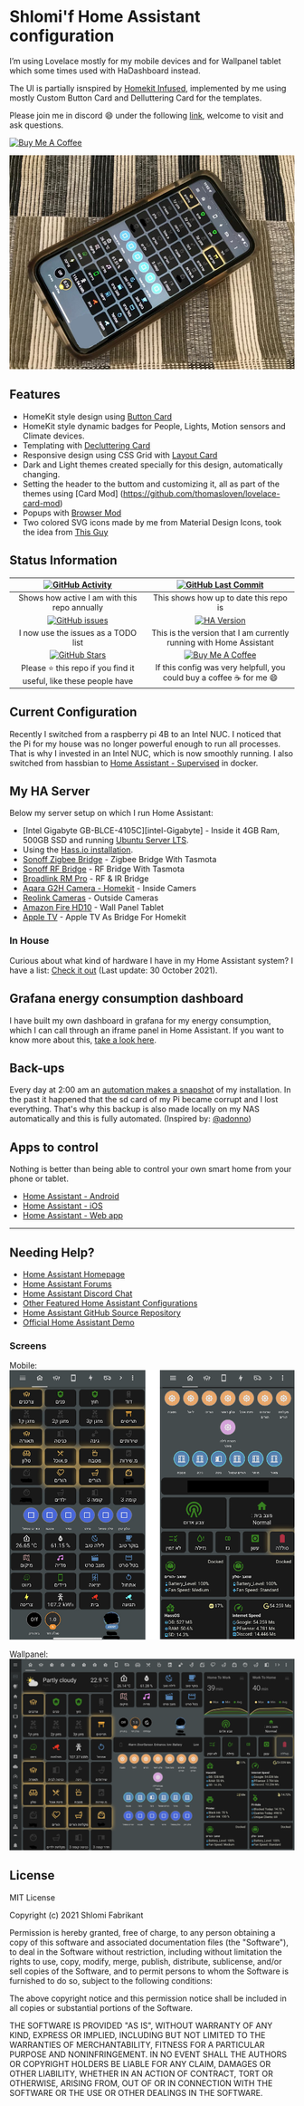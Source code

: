 # Shlomi'f Home Assistant configuration

I’m using Lovelace mostly for my mobile devices and for Wallpanel tablet which some times used with 
HaDashboard instead.

The UI is partially isnspired by [Homekit Infused](https://github.com/jimz011/homekit-infused), 
implemented by me using mostly Custom Button Card and Delluttering Card for the templates.

Please join me in discord :smile: under the following [link](https://discord.com/channels/903416013532561520/903416013532561526), welcome to visit 
and ask questions.

<a href="https://www.paypal.me/sfh182" target="_blank"><img height="41px" width="167px" 
src="https://cdn.buymeacoffee.com/buttons/default-blue.png" alt="Buy Me A Coffee"></a>

![alt text](https://github.com/shlomifgm/HomeAssistant/blob/master/www/screens/banner.png "Banner")
## Features
- HomeKit style design using [Button Card](https://github.com/custom-cards/button-card)
- HomeKit style dynamic badges for People, Lights, Motion sensors and Climate devices.
- Templating with [Decluttering Card](https://github.com/custom-cards/decluttering-card)
- Responsive design using CSS Grid with [Layout Card](https://github.com/thomasloven/lovelace-layout-card)
- Dark and Light themes created specially for this design, automatically changing.
- Setting the header to the buttom and customizing it, all as part of the themes using [Card Mod]
(https://github.com/thomasloven/lovelace-card-mod)
- Popups with [Browser Mod](https://github.com/thomasloven/hass-browser_mod)
- Two colored SVG icons made by me from Material Design Icons, took the idea from [This Guy](https://community.home-assistant.io/t/a-different-take-on-designing-a-lovelace-ui/162594) 

## Status Information

| [![GitHub Activity][commits-shield]][commits] | [![GitHub Last Commit][last-commit-shield]][commits]|
|:---:|:---:|
| Shows how active I am with this repo annually | This shows how up to date this repo is |
| [![GitHub issues][issues-shield]][issues] | [![HA Version][ha-version-shield]][home-assistant] |
| I now use the issues as a TODO list | This is the version that I am currently running with Home Assistant |
| [![GitHub Stars][stars-shield]][stars] | [![Buy Me A Coffee][paypal-shield]][paypal] |
| Please :star: this repo if you find it useful, like these people have | If this config was very helpfull, you could buy a coffee :coffee: for me :smile: |

## Current Configuration

Recently I switched from a raspberry pi 4B to an Intel NUC. I noticed that the Pi for my house was no longer powerful enough to run all processes. That is why I invested in an Intel NUC, which is now smoothly running. I also switched from hassbian to [Home Assistant - Supervised][hassio] in docker.

## My HA Server

Below my server setup on which I run Home Assistant:

- [Intel Gigabyte GB-BLCE-4105C][intel-Gigabyte] - Inside it 4GB Ram, 500GB SSD and running [Ubuntu Server LTS][ubuntu-server].
- Using the [Hass.io installation][hassio-install].
- [Sonoff Zigbee Bridge](<https://sonoff.tech/product/smart-home-security/zbbridge/>) - Zigbee Bridge With Tasmota
- [Sonoff RF Bridge](<https://sonoff.tech/product/smart-home-security/rf-bridge/>) - RF Bridge With Tasmota
- [Broadlink RM Pro](<https://www.ibroadlink.com/products/ir+rf>) - RF & IR Bridge
- [Aqara G2H Camera - Homekit](<https://www.aqara.com/us/g2h_camera_hub.html>) - Inside Camers
- [Reolink Cameras](<https://reolink.com/>) - Outside Cameras
- [Amazon Fire HD10](<https://www.amazon.com/Fire-HD-10/dp/B07K1RZWMC>) - Wall Panel Tablet
- [Apple TV](<https://www.apple.com/il/apple-tv-4k//>) - Apple TV As Bridge For Homekit

### In House

Curious about what kind of hardware I have in my Home Assistant system? I have a list: [Check it out](<https://github.com/shlomifgm/HomeAssistant/blob/master/extras/github_resources/hardware.md>) (Last update: 30 October 2021).

## Grafana energy consumption dashboard

I have built my own dashboard in grafana for my energy consumption, which I can call through an iframe panel in Home Assistant. If you want to know more about this, [take a look here](<https://github.com/shlomifgm/HomeAssistant/blob/master/extras/consumption/README.md>).

## Back-ups

Every day at 2:00 am an [automation makes a snapshot][backup-github] of my installation. In the past it happened that the sd card of my Pi became corrupt and I lost everything. That's why this backup is also made locally on my NAS automatically and this is fully automated. (Inspired by: [@adonno][adonno-github])

## Apps to control

Nothing is better than being able to control your own smart home from your phone or tablet.

- [Home Assistant - Android](<https://play.google.com/store/apps/details?id=io.homeassistant.companion.android>)
- [Home Assistant - iOS](<https://www.home-assistant.io/docs/ecosystem/ios/>)
- [Home Assistant - Web app](<https://www.home-assistant.io/docs/frontend/mobile/>)

---

## Needing Help?

- [Home Assistant Homepage](<https://home-assistant.io/>)
- [Home Assistant Forums](<https://community.home-assistant.io/>)
- [Home Assistant Discord Chat](<https://discord.gg/c5DvZ4e>)
- [Other Featured Home Assistant Configurations](<https://home-assistant.io/cookbook/>)
- [Home Assistant GitHub Source Repository](<https://github.com/home-assistant/home-assistant>)
- [Official Home Assistant Demo](<https://home-assistant.io/demo/>)
### Screens

Mobile:    
![alt text](https://github.com/shlomifgm/HomeAssistant/blob/master/www/screens/mobile_new.png "Mobile")

Wallpanel:     
![alt text](https://github.com/shlomifgm/HomeAssistant/blob/master/www/screens/view_kiosk.png "Wallpanel")


## License

MIT License

Copyright (c) 2021 Shlomi Fabrikant

Permission is hereby granted, free of charge, to any person obtaining a copy
of this software and associated documentation files (the "Software"), to deal
in the Software without restriction, including without limitation the rights
to use, copy, modify, merge, publish, distribute, sublicense, and/or sell
copies of the Software, and to permit persons to whom the Software is
furnished to do so, subject to the following conditions:

The above copyright notice and this permission notice shall be included in all
copies or substantial portions of the Software.

THE SOFTWARE IS PROVIDED "AS IS", WITHOUT WARRANTY OF ANY KIND, EXPRESS OR
IMPLIED, INCLUDING BUT NOT LIMITED TO THE WARRANTIES OF MERCHANTABILITY,
FITNESS FOR A PARTICULAR PURPOSE AND NONINFRINGEMENT. IN NO EVENT SHALL THE
AUTHORS OR COPYRIGHT HOLDERS BE LIABLE FOR ANY CLAIM, DAMAGES OR OTHER
LIABILITY, WHETHER IN AN ACTION OF CONTRACT, TORT OR OTHERWISE, ARISING FROM,
OUT OF OR IN CONNECTION WITH THE SOFTWARE OR THE USE OR OTHER DEALINGS IN THE
SOFTWARE.

[commits-shield]: https://img.shields.io/github/commit-activity/y/shlomifgm/HomeAssistant.svg
[last-commit-shield]: https://img.shields.io/github/last-commit/shlomifgm/HomeAssistant.svg?color=blue&style=plasticr
[stars-shield]: https://img.shields.io/github/stars/shlomifgm/HomeAssistant.svg
[ha-version-shield]: https://img.shields.io/badge/Home%20Assistant-2021.10.6-blue.svg
[uptime-shield]: https://img.shields.io/uptimerobot/status/m781145866-63b6526d17827ec6eebe586f.svg
[gitlabci-shield]: https://gitlab.com/shlomifgmhome/homeassistant/badges/master/pipeline.svg
[paypal-shield]: https://img.shields.io/badge/Buy_Me_A_Coffee-Paypal-orange.svg
[issues-shield]: https://img.shields.io/github/issues/shlomifgm/HomeAssistant.svg

[commits]: https://github.com/shlomifgm/HomeAssistant/commits/master
[stars]: https://github.com/shlomifgm/HomeAssistant/stargazers
[home-assistant]: https://home-assistant.io
[uptime-robot]: https://uptimerobot.com
[gitlabci]: https://gitlab.com/shlomifgmhome/homeassistant/pipelines
[paypal]: https://www.paypal.me/sfh182
[issues]: https://github.com/shlomifgm/HomeAssistant/issues
[hardware]: https://github.com/shlomifgm/HomeAssistant/blob/master/extras/github_resources/hardware.md

[intel-nuc]: https://www.intel.com/content/www/us/en/products/boards-kits/nuc/kits/nuc7i5bnh.html
[ubuntu-server]: https://www.ubuntu.com/download/server
[hassio-install]: https://www.home-assistant.io/hassio/installation/#alternative-install-on-generic-linux-server
[hassio]: https://www.home-assistant.io/hassio/
[adonno-github]: https://github.com/adonno/Home-AssistantConfig
[backup-github]: https://github.com/shlomifgm/HomeAssistant/blob/master/extras/github_resources/auto_backup.yaml
[useage-dashboard]: https://github.com/shlomifgm/HomeAssistant/blob/master/extras/consumption
[student-techlife]: https://github.com/shlomifgm/HomeAssistant
